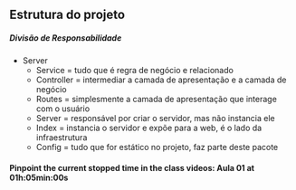 ## Estrutura do projeto

##### Divisão de Responsabilidade

- Server
  - Service = tudo que é regra de negócio e relacionado
  - Controller = intermediar a camada de apresentação e a camada de negócio
  - Routes = simplesmente a camada de apresentação que interage com o usuário
  - Server = responsável por criar o servidor, mas não instancia ele
  - Index = instancia o servidor e expõe para a web, é o lado da infraestrutura
  - Config = tudo que for estático no projeto, faz parte deste pacote


#### Pinpoint the current stopped time in the class videos: Aula 01 at 01h:05min:00s
